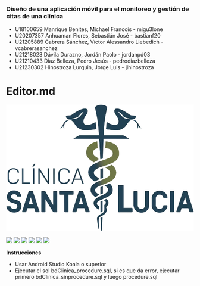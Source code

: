 ### Diseño de una aplicación móvil para el monitoreo y gestión de citas de una clínica

- U18100659 Manrique Benites, Michael Francois - migu3lone
- U20207357 Anhuaman Flores, Sebastián José - bastianf20
- U21205889 Cabrera Sánchez, Víctor Alessandro Liebedich - vcabrerasanchez
- U21218023 Dávila Durazno, Jordán Paolo - jordanpd03
- U21210433 Diaz Belleza, Pedro Jesús - pedrodiazbelleza
- U21230302 Hinostroza Lurquin, Jorge Luis - jlhinostroza

# Editor.md

![](https://raw.githubusercontent.com/migu3lone/pryClinica/main/resources/banner.webp)

![](https://img.shields.io/github/stars/pandao/editor.md.svg) ![](https://img.shields.io/github/forks/pandao/editor.md.svg) ![](https://img.shields.io/github/tag/pandao/editor.md.svg) ![](https://img.shields.io/github/release/pandao/editor.md.svg) ![](https://img.shields.io/github/issues/pandao/editor.md.svg) ![](https://img.shields.io/bower/v/editor.md.svg)

**Instrucciones**

- Usar Android Studio Koala o superior
- Ejecutar el sql bdClinica_procedure.sql, si es que da error, ejecutar primero bdClinica_sinprocedure.sql y luego procedure.sql
